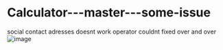 # Calculator---master---some-issue
social contact adresses doesnt work
operator couldnt fixed over and over
![image](https://user-images.githubusercontent.com/83165182/126897072-6ec03fe7-3166-470d-95ff-dedc9ebd8bab.png)
